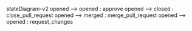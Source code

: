 stateDiagram-v2
    opened --> opened : approve
    opened --> closed : close_pull_request
    opened --> merged : merge_pull_request
    opened --> opened : request_changes

